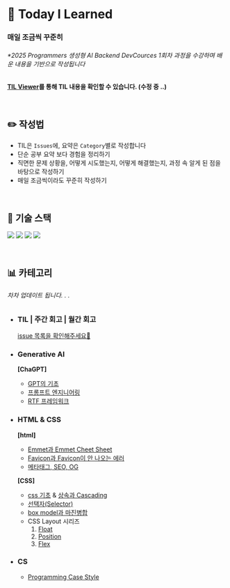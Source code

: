 # 📅 Today I Learned

### 매일 조금씩 꾸준히

###### _\*2025 Programmers 생성형 AI Backend DevCources 1회차 과정을 수강하며 배운 내용을 기반으로 작성됩니다_

<b> [TIL Viewer](https://s0ooo0k.github.io/TIL/)를 통해 TIL 내용을 확인할 수 있습니다. (수정 중 ..) </b>

<br>

## ✏️ 작성법

- TIL은 `Issues`에, 요약은 `Category`별로 작성합니다
- 단순 공부 요약 보다 경험을 정리하기
- 직면한 문제 상황을, 어떻게 시도했는지, 어떻게 해결했는지, 과정 속 알게 된 점을 바탕으로 작성하기
- 매일 조금씩이라도 꾸준히 작성하기

<br>

## 🔋 기술 스택

<img src="https://img.shields.io/badge/Django-092E20?style=for-the-badge&logo=Django&logoColor=white"> <img src="https://img.shields.io/badge/Python-3776AB?style=for-the-badge&logo=Python&logoColor=white"> <img src="https://img.shields.io/badge/HTML-E34F26?style=for-the-badge&logo=HTML5&logoColor=white"> <img src="https://img.shields.io/badge/javascript-F7DF1E?style=for-the-badge&logo=javascrpipt&logoColor=white">

<br>

## 📊 카테고리

###### 차차 업데이트 됩니다. . .

- ### TIL | 주간 회고 | 월간 회고
  [issue 목록을 확인해주세요🚀](https://github.com/s0ooo0k/TIL/issues)

- ### Generative AI
  **[ChaGPT]**
  - [GPT의 기초](https://github.com/s0ooo0k/TIL/blob/main/Generative%20AI/ChatGPT/ChatGPT_basic.md)
  - [프롬프트 엔지니어링](https://github.com/s0ooo0k/TIL/blob/main/Generative%20AI/ChatGPT/Prompt_Engineering.md)
  - [RTF 프레임워크](https://github.com/s0ooo0k/TIL/blob/main/Generative%20AI/ChatGPT/RTF_Framewok.md)
- ### HTML & CSS 
  **[html]**
  - [Emmet과 Emmet Cheet Sheet](https://github.com/s0ooo0k/TIL/blob/main/html_css/html/html_emmet.md)
  - [Favicon과 Favicon이 안 나오는 에러](https://github.com/s0ooo0k/TIL/blob/main/html_css/html/Favicon.md)
  - [메타태그, SEO, OG](https://github.com/s0ooo0k/TIL/blob/main/html_css/html/MetaTag_SEO_OG.md)
 
  **[CSS]**
  - [css 기초](https://github.com/s0ooo0k/TIL/blob/main/html_css/css/css_basic.md) & [상속과 Cascading](https://github.com/s0ooo0k/TIL/blob/main/html_css/css/cascading.md)
  - [선택자(Selector)](https://github.com/s0ooo0k/TIL/blob/main/html_css/css/selector.md)
  - [box model과 마진병합](https://github.com/s0ooo0k/TIL/blob/main/html_css/css/box_model.md)
  - CSS Layout 시리즈
      1. [Float](https://github.com/s0ooo0k/TIL/blob/main/html_css/css/layout_float.md)
      2. [Position](https://github.com/s0ooo0k/TIL/blob/main/html_css/css/layout_position.md)
      3. [Flex](https://github.com/s0ooo0k/TIL/blob/main/html_css/css/layout_flex.md)
- ### CS
   - [Programming Case Style](https://github.com/s0ooo0k/TIL/blob/main/CS/Case_Style.md)
<br>
